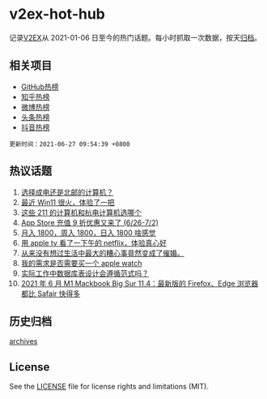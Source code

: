 # v2ex-hot-hub

 记录[V2EX](https://www.v2ex.com/)从 2021-01-06 日至今的热门话题。每小时抓取一次数据，按天[归档](archives)。
 
 ## 相关项目

- [GitHub热榜](https://github.com/lonnyzhang423/github-hot-hub)
- [知乎热榜](https://github.com/lonnyzhang423/zhihu-hot-hub)
- [微博热榜](https://github.com/lonnyzhang423/weibo-hot-hub)
- [头条热榜](https://github.com/lonnyzhang423/toutiao-hot-hub)
- [抖音热榜](https://github.com/lonnyzhang423/douyin-hot-hub)


 `更新时间：2021-06-27 09:54:39 +0800`

## 热议话题

1. [选择成电还是北邮的计算机？](https://www.v2ex.com/t/785907)
1. [最近 Win11 很火，体验了一把](https://www.v2ex.com/t/785901)
1. [这些 211 的计算机和杭电计算机选哪个](https://www.v2ex.com/t/785919)
1. [App Store 充值 9 折优惠又来了 (6/26-7/2)](https://www.v2ex.com/t/785955)
1. [月入 1800，周入 1800，日入 1800 啥感觉](https://www.v2ex.com/t/785996)
1. [用 apple tv 看了一下午的 netflix，体验真心好](https://www.v2ex.com/t/785984)
1. [从来没有想过生活中最大的糟心事竟然变成了催婚。](https://www.v2ex.com/t/785995)
1. [我的需求是否需要买一个 apple watch](https://www.v2ex.com/t/785929)
1. [实际工作中数据库表设计会遵循范式吗？](https://www.v2ex.com/t/785947)
1. [2021 年 6 月 M1 Mackbook Big Sur 11.4：最新版的 Firefox、Edge 浏览器都比 Safair 快得多](https://www.v2ex.com/t/785915)

## 历史归档

[archives](archives)

## License

See the [LICENSE](LICENSE) file for license rights and limitations (MIT).
